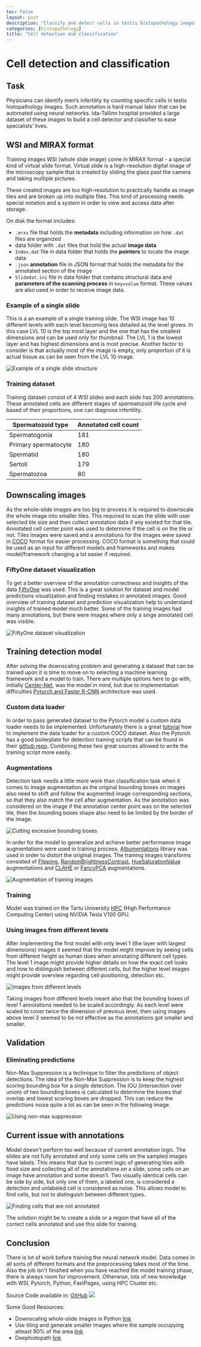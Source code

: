 ```yaml
---
toc: false
layout: post
description: "Classify and detect cells in testis histopathology images"
categories: [histopathology]
title: "Cell detection and classification"
---
```


# Cell detection and classification

## Task

Physicians can identify men’s infertility by counting specific cells in testis histopathology images. Such annotation is hard manual labor that can be automated using neural networks. Ida-Tallinn hospital provided a large dataset of these images to build a cell detector and classifier to ease specialists’ lives.

## WSI and MIRAX format

Training images WSI (whole slide image) come in MIRAX format - a special kind of virtual slide format. Virtual slide is a high-resolution digital image of the microscopy sample that is created by sliding the glass past the camera and taking multiple pictures.

These created images are too high-resolution to practically handle as image tiles and are broken up into multiple files. This kind of processing needs special notation and a system in order to view and access data after storage.

On disk the format includes:

- `.mrxs` file that holds the **metadata** including information on how `.dat` files are organized
- data folder with `.dat` files that hold the actual **image data**
- `Index.dat` file in data folder that holds the **pointers** to locate the image data
- `.json` **annotation** file in JSON format that holds the metadata for the annotated section of the image
- `Slidedat.ini` file in data folder that contains structural data and **parameters of the scanning process** in `key=value` format. These values are also used in order to receive image data.

### Example of a single slide

This is a an example of a single training slide. The WSI image has 10 different levels with each level becoming less detailed as the level grows. In this case LVL 10 is the top most layer and the one that has the smallest dimensions and can be used only for thumbnail. The LVL 1 is the lowest layer and has highest dimensions and is most precise. Another factor to consider is that actually most of the image is empty, only proportion of it is actual tissue as can be seen from the LVL 10 image.

![]({{site.baseurl}}/images/histpath/example_slide.png "Example of a single slide structure")

### Training dataset

Training dataset consist of 4 WSI slides and each slide has 200 annotations. These annotated cells are different stages of spermatozoid life cycle and based of their proportions, one can diagnose infertility.

| Spermatozoid type    | Annotated cell count |
| -------------------- | -------------------- |
| Spermatogonia        | 181                  |
| Primary spermatocyte | 180                  |
| Spermatid            | 180                  |
| Sertoli              | 179                  |
| Spermatozoa          | 80                   |

## Downscaling images

As the whole-slide images are too big to process it is required to downscale the whole image into smaller tiles. This required to scan the slide with user selected tile size and then collect annotation data if any existed for that tile. Annotated cell center point was used to determine if the cell is on the tile or not. Tiles images were saved and a annotations for the images were saved in [COCO](https://cocodataset.org/#format-data) format for easier processing. COCO format is something that could be used as an input for different models and frameworks and makes model/framework changing a lot easier if required.

### FiftyOne dataset visualization

To get a better overview of the annotation correctness and insights of the data [FiftyOne](https://voxel51.com/) was used. This is a great solution for dataset and model predictions visualization and finding mistakes in annotated images. Good overview of training dataset and prediction visualization help to understand insights of trained model much better. Some of the training images had many annotations, but there were images where only a singe annotated cell was visible.

![]({{site.baseurl}}/images/histpath/many_vs_single_ann.png "FiftyOne dataset visualization")

## Training detection model

After solving the downscaling problem and generating a dataset that can be trained upon it is time to move on to selecting a machine learning framework and a model to train. There are multiple options here to go with, initially [Center-Net](https://github.com/FateScript/CenterNet-better), was the model in mind, but due to implementation difficulties [Pytorch and Faster R-CNN](https://pytorch.org/vision/stable/models.html) architecture was used.

### Custom data loader

In order to pass generated dataset to the Pytorch model a custom data loader needs to be implemented. Unfortunately there is a great [tutorial](https://medium.com/fullstackai/how-to-train-an-object-detector-with-your-own-coco-dataset-in-pytorch-319e7090da5) how to implement the data loader for a custom COCO dataset. Also the Pytorch has a good boilerplate for detection training scripts that can be found in their [github repo](https://github.com/pytorch/vision/tree/master/references/detection). Combining these two great sources allowed to write the training script more easily.

### Augmentations

Detection task needs a little more work than classification task when it comes to image augmentation as the original bounding boxes on images also need to shift and follow the augmented image corresponding sections, so that they also match the cell after augmentation. As the annotation was considered on the image if the annotation center point was on the selected tile, then the bounding boxes shape also need to be limited by the border of the image.

![]({{site.baseurl}}/images/histpath/limit_bboxes.png "Cutting excessive bounding boxes")

In order for the model to generalize and achieve better performance image augmentations were used in training process. [Albumentations](http://albumentations.ai/) library was used in order to distort the original images. The training images transforms consisted of [Flipping](https://github.com/albumentations-team/albumentations/blob/master/albumentations/augmentations/transforms.py#L288), [RandomBrightnessContrast](https://github.com/albumentations-team/albumentations/blob/a3f40853b33de19f8c64f5d977190a6cdd0c786c/albumentations/augmentations/transforms.py#L1635-L1677), [HueSaturationValue](https://github.com/albumentations-team/albumentations/blob/a3f40853b33de19f8c64f5d977190a6cdd0c786c/albumentations/augmentations/transforms.py#L1414-L1457) augmentations and [CLAHE](https://github.com/albumentations-team/albumentations/blob/master/albumentations/augmentations/transforms.py#L1993) or [FancyPCA](https://github.com/albumentations-team/albumentations/blob/master/albumentations/augmentations/transforms.py#L2466) augmentations.

![]({{site.baseurl}}/images/histpath/augmentations.png "Augmentation of training images")

### Training

Model was trained on the Tartu University [HPC](https://hpc.ut.ee/en/home/) (High Performance Computing Center) using NVIDIA Tesla V100 GPU.

### Using images from different levels

After implementing the first model with only level 1 (the layer with largest dimensions) images it seemed that the model might improve by seeing cells from different height as human does when annotating different cell types. The level 1 image might provide higher details on how the exact cell looks and how to distinguish between different cells, but the higher level images might provide overview regarding cell positioning, detection etc.

![]({{site.baseurl}}/images/histpath/scaling_layers.png "Images from different levels")

Taking images from different levels meant also that the bounding boxes of level 1 annotations needed to be scaled accordingly. As each level were scaled to cover twice the dimension of previous level, then using images above level 3 seemed to be not effective as the annotations got smaller and smaller.

## Validation

### Eliminating predictions

Non-Max Suppression is a technique to filter the predictions of object detections. The idea of the Non-Max Suppression is to keep the highest scoring bounding box for a single detection. The IOU (intersection over union) of two bounding boxes is calculated to determine the boxes that overlap and lowest scoring boxes are dropped. This can reduce the predictions noise quite a lot as can be seen in the following image.

![]({{site.baseurl}}/images/histpath/supression_vs_none.png "Using non-max suppression")

## Current issue with annotations

Model doesn't perform too well because of current annotation logic. The slides are not fully annotated and only some cells on the sampled images have labels. This means that due to current logic of generating tiles with fixed size and collecting all of the annotations on a slide, some cells on an image have annotation and some doesn't. Two visually identical cells can be side by side, but only one of them, a labeled one, is considered a detection and unlabeled cell is considered as noise. This allows model to find cells, but not to distinguish between different types.

![]({{site.baseurl}}/images/histpath/ground_truth_vs_predictions.png "Finding cells that are not annotated")

The solution might be to create a slide or a region that have all of the correct cells annotated and use this slide for training.

## Conclusion

There is lot of work before training the neural network model. Data comes in all sorts of different formats and the preprocessing takes most of the time. Also the job isn't finished when you have reached the model training phase, there is always room for improvement. Otherwise, lots of new knowledge with WSI, Pytorch, Python, FastPages, using HPC Cluster etc.

Source Code available in:
[GitHub](https://github.com/sinukaarel/histpath-data)
![]({{site.baseurl}}/images/histpath/qrcode.png)

Some Good Resources:

- Downscaling whole-slide images in Python [link](https://developer.ibm.com/technologies/data-science/articles/an-automatic-method-to-identify-tissues-from-big-whole-slide-images-pt1/)
- Use tiling and generate smaller images where the sample occupying atleast 90% of the area [link](https://web.stanford.edu/group/rubinlab/pubs/2243353.pdf)
- Deephistopath [link](https://github.com/CODAIT/deep-histopath)
